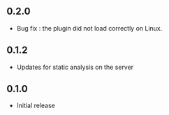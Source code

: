 ## 0.2.0

* Bug fix : the plugin did not load correctly on Linux.

## 0.1.2

* Updates for static analysis on the server

## 0.1.0

* Initial release
